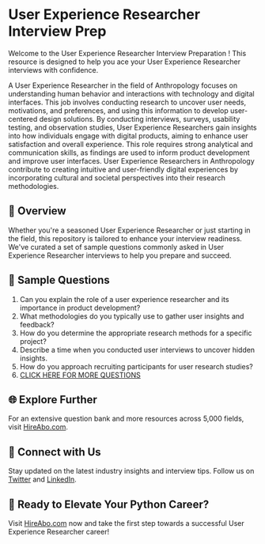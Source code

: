 # User Experience Researcher Interview Prep

Welcome to the User Experience Researcher Interview Preparation ! This resource is designed to help you ace your User Experience Researcher interviews with confidence.

A User Experience Researcher in the field of Anthropology focuses on understanding human behavior and interactions with technology and digital interfaces. This job involves conducting research to uncover user needs, motivations, and preferences, and using this information to develop user-centered design solutions. By conducting interviews, surveys, usability testing, and observation studies, User Experience Researchers gain insights into how individuals engage with digital products, aiming to enhance user satisfaction and overall experience. This role requires strong analytical and communication skills, as findings are used to inform product development and improve user interfaces. User Experience Researchers in Anthropology contribute to creating intuitive and user-friendly digital experiences by incorporating cultural and societal perspectives into their research methodologies.

## 🚀 Overview

Whether you're a seasoned User Experience Researcher or just starting in the field, this repository is tailored to enhance your interview readiness. We've curated a set of sample questions commonly asked in User Experience Researcher interviews to help you prepare and succeed.

## 📝 Sample Questions

1. Can you explain the role of a user experience researcher and its importance in product development?
2. What methodologies do you typically use to gather user insights and feedback?
3. How do you determine the appropriate research methods for a specific project?
4. Describe a time when you conducted user interviews to uncover hidden insights.
5. How do you approach recruiting participants for user research studies?
6. [CLICK HERE FOR MORE QUESTIONS](https://hireabo.com/job/7_2_29/User%20Experience%20Researcher)

## 🌐 Explore Further

For an extensive question bank and more resources across 5,000 fields, visit [HireAbo.com](https://www.hireabo.com).

## 📱 Connect with Us

Stay updated on the latest industry insights and interview tips. Follow us on [Twitter](https://twitter.com/hireabo) and [LinkedIn](https://www.linkedin.com/in/hire-abo-3609972a8/).

## 🚀 Ready to Elevate Your Python Career?

Visit [HireAbo.com](https://www.hireabo.com) now and take the first step towards a successful User Experience Researcher career!